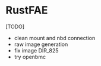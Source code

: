 # RustFAE

[TODO]
- clean mount and nbd connection
- raw image generation
- fix image DIR_825
- try openbmc